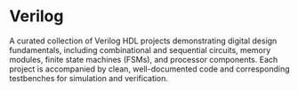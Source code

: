 # Verilog
A curated collection of Verilog HDL projects demonstrating digital design fundamentals, including combinational and sequential circuits, memory modules, finite state machines (FSMs), and processor components. Each project is accompanied by clean, well-documented code and corresponding testbenches for simulation and verification.
